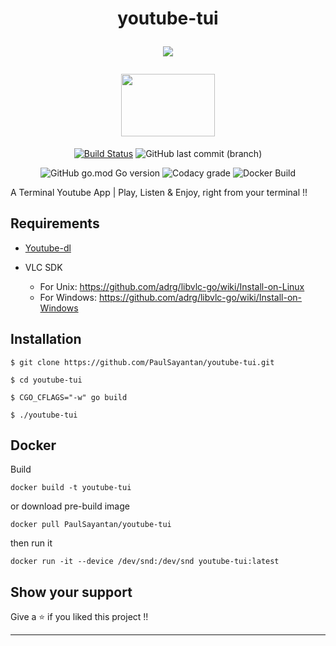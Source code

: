 <h1 align="center">youtube-tui 

![](https://img.shields.io/badge/YouTube-Terminal%20App-black?logoColor=fc2803&style=for-the-badge&logo=youtube)

<img src="https://user-images.githubusercontent.com/53504602/92931573-454e8400-f461-11ea-904f-8fad59bb0d2a.gif" width="150" height="100"/>

</h1>

<div align="center">

[![Build Status](https://img.shields.io/endpoint.svg?url=https%3A%2F%2Factions-badge.atrox.dev%2FPaulSayantan%2Fyoutube-tui%2Fbadge%3Fref%3Dmaster&style=for-the-badge&color=green)](https://actions-badge.atrox.dev/PaulSayantan/youtube-tui/goto?ref=master)
![GitHub last commit (branch)](https://img.shields.io/github/last-commit/PaulSayantan/youtube-tui/master?style=for-the-badge&logo=github&color=orange)

![GitHub go.mod Go version](https://img.shields.io/github/go-mod/go-version/PaulSayantan/youtube-tui?style=for-the-badge&logo=go)
![Codacy grade](https://img.shields.io/codacy/grade/661007379bcc4bca841a5447155f02b3?style=for-the-badge&logo=codacy)
![Docker Build](https://img.shields.io/docker/cloud/build/PaulSayantan/youtube-tui?logo=docker&style=for-the-badge)
</div>

A Terminal Youtube App | Play, Listen &amp; Enjoy, right from your terminal !!


## Requirements

* [Youtube-dl](https://youtube-dl.org/downloads/)

* VLC SDK
    - For Unix: https://github.com/adrg/libvlc-go/wiki/Install-on-Linux
    - For Windows: https://github.com/adrg/libvlc-go/wiki/Install-on-Windows

## Installation

```
$ git clone https://github.com/PaulSayantan/youtube-tui.git

$ cd youtube-tui

$ CGO_CFLAGS="-w" go build 

$ ./youtube-tui
```
## Docker 
Build
```
docker build -t youtube-tui
```
or download pre-build image
```
docker pull PaulSayantan/youtube-tui
```
then run it
```
docker run -it --device /dev/snd:/dev/snd youtube-tui:latest 
```
## Show your support

Give a ⭐ if you liked this project !!

---
